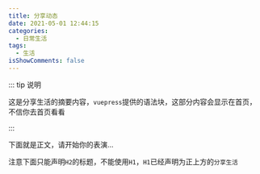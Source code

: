 ```yaml
---
title: 分享动态
date: 2021-05-01 12:44:15
categories:
  - 日常生活
tags:
  - 生活
isShowComments: false
---
```


::: tip 说明

这是分享生活的摘要内容，`vuepress`提供的语法块，这部分内容会显示在首页，不信你去首页看看

<!-- [点击免费观看教学视频](URL) -->

:::

<!-- more -->

下面就是正文，请开始你的表演...

注意下面只能声明`H2`的标题，不能使用`H1`，`H1`已经声明为正上方的`分享生活`
